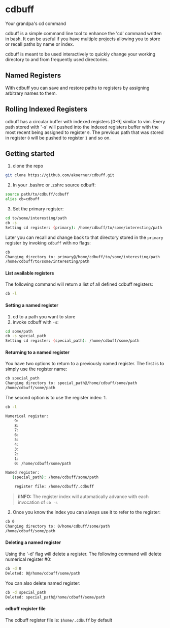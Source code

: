 # cdbuff
Your grandpa's cd command

cdbuff is a simple command line tool to enhance the 'cd' command written in 
bash. It can be useful if you have multiple projects allowing you to store or 
recall paths by name or index. 

cdbuff is meant to be used interactively to quickly change your working
directory to and from frequently used directories.

## Named Registers
With cdbuff you can save and restore paths to registers by assigning arbitrary names to them.

## Rolling Indexed Registers
cdbuff has a circular buffer with indexed registers [0-9] similar to vim.  Every 
path stored with '-s' will pushed into the indexed registers buffer with the most 
recent being assigned to register `0`. The previous path that was stored in 
register `0` will be pushed to register `1` and so on.

## Getting started
1. clone the repo
```bash
git clone https://github.com/akoerner/cdbuff.git
```

2. In your .bashrc or .zshrc source cdbuff:
```bash
source path/to/cdbuff/cdbuff
alias cb=cdbuff
```
3. Set the primary register:
```bash
cd to/some/interesting/path
cb -s
Setting cd register: (primary): /home/cdbuff/to/some/interesting/path
```

Later you can recall and change back to that directory stored in the `primary`
register by invoking `cdbuff` with no flags: 
```bash
cb
Changing directory to: primary@/home/cdbuff/to/some/interesting/path
/home/cdbuff/to/some/interesting/path
```

#### List available registers
The following command will return a list of all defined cdbuff registers:
```bash
cb -l
```

#### Setting a named register
1. cd to a path you want to store
2. invoke cdbuff with `-s`:
```bash
cd some/path
cb -s special_path
Setting cd register: (special_path): /home/cdbuff/some/path
```

#### Returning to a named register
You have two options to return to a previously named register. The first is to 
simply use the register name:
```bash
cb special_path
Changing directory to: special_path@/home/cdbuff/some/path
/home/cdbuff/some/path
```

The second option is to use the register index:
1.
```bash
cb -l
```
```bash
Numerical register:
    9:
    8:
    7:
    6:
    5:
    4:
    3:
    2: 
    1:
    0: /home/cdbuff/some/path

Named register:
   (special_path): /home/cdbuff/some/path

    register file: /home/cdbuff/.cdbuff
```

> **ℹ️INFO:**
> The register index will automatically advance with each invocation of `cb -s`

2. Once you know the index you can always use it to refer to the register:
```bash
cb 0 
Changing directory to: 0/home/cdbuff/some/path
/home/cdbuff/some/path
```

#### Deleting a named register
Using the '-d' flag will delete a register.
The following command will delete numerical register #0:
```bash
cb -d 0
Deleted: 0@/home/cdbuff/some/path
```
You can also delete named register:
```bash
cb -d special_path 
Deleted: special_path@/home/cdbuff/some/path
```

#### cdbuff register file
The cdbuff register file is: `$home/.cdbuff` by default
